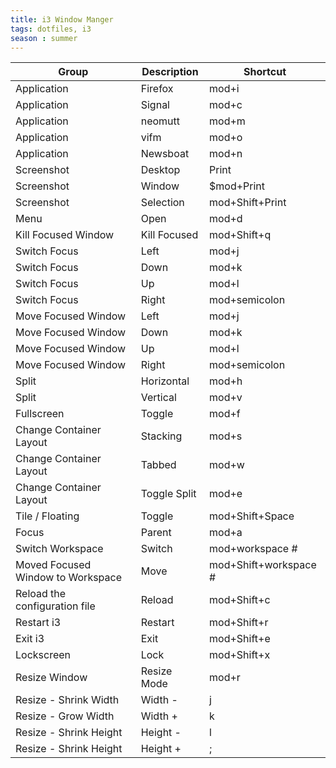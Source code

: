 ```yaml
---
title: i3 Window Manger
tags: dotfiles, i3
season : summer
---
```


|Group|Description|Shortcut|
|-----|-----------|--------|
|Application|Firefox|mod+i|
|Application|Signal|mod+c|
|Application|neomutt|mod+m|
|Application|vifm|mod+o|
|Application|Newsboat|mod+n|
|Screenshot|Desktop|Print|
|Screenshot|Window|$mod+Print|
|Screenshot|Selection|mod+Shift+Print|
|Menu|Open|mod+d|
|Kill Focused Window|Kill Focused|mod+Shift+q|
|Switch Focus|Left|mod+j|
|Switch Focus|Down|mod+k|
|Switch Focus|Up|mod+l|
|Switch Focus|Right|mod+semicolon|
|Move Focused Window|Left|mod+j|
|Move Focused Window|Down|mod+k|
|Move Focused Window|Up|mod+l|
|Move Focused Window|Right|mod+semicolon|
|Split|Horizontal|mod+h|
|Split|Vertical|mod+v|
|Fullscreen|Toggle|mod+f|
|Change Container Layout|Stacking|mod+s|
|Change Container Layout|Tabbed|mod+w|
|Change Container Layout|Toggle Split|mod+e|
|Tile / Floating|Toggle|mod+Shift+Space|
|Focus|Parent|mod+a|
|Switch Workspace|Switch|mod+workspace #|
|Moved Focused Window to Workspace|Move|mod+Shift+workspace #|
|Reload the configuration file|Reload|mod+Shift+c|
|Restart i3|Restart|mod+Shift+r|
|Exit i3|Exit|mod+Shift+e|
|Lockscreen|Lock|mod+Shift+x|
|Resize Window|Resize Mode|mod+r|
|Resize - Shrink Width|Width -|j|
|Resize - Grow Width|Width +|k|
|Resize - Shrink Height|Height -|l|
|Resize - Shrink Height|Height +|;|
